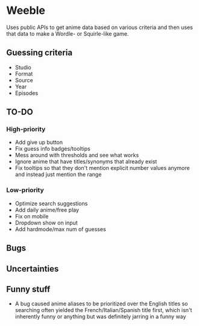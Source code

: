 # Weeble

Uses public APIs to get anime data based on various criteria and then uses that
data to make a Wordle- or Squirle-like game.

## Guessing criteria

- Studio
- Format
- Source
- Year
- Episodes

## TO-DO

### High-priority

- Add give up button
- Fix guess info badges/tooltips
- Mess around with thresholds and see what works
- Ignore anime that have titles/synonyms that already exist
- Fix tooltips so that they don't mention explicit number values anymore and
  instead just mention the range

### Low-priority

- Optimize search suggestions
- Add daily anime/free play
- Fix on mobile
- Dropdown show on input
- Add hardmode/max num of guesses

## Bugs

## Uncertainties

## Funny stuff

- A bug caused anime aliases to be prioritized over the English titles so
  searching often yielded the French/Italian/Spanish title first, which isn't
  inherently funny or anything but was definitely jarring in a funny way

